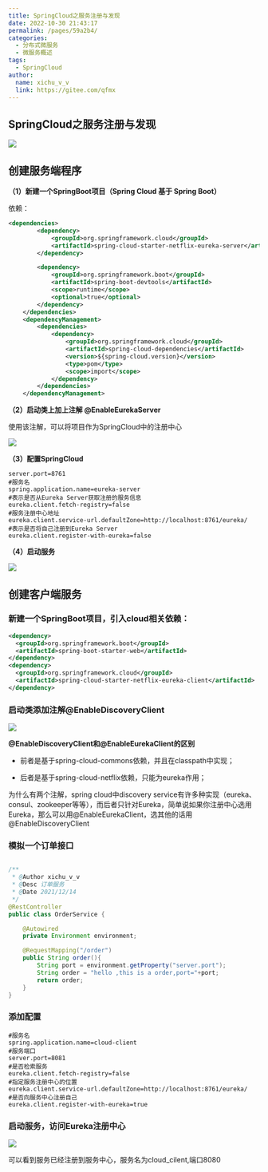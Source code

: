 ```yaml
---
title: SpringCloud之服务注册与发现
date: 2022-10-30 21:43:17
permalink: /pages/59a2b4/
categories:
  - 分布式微服务
  - 微服务概述
tags:
  - SpringCloud
author: 
  name: xichu_v_v
  link: https://gitee.com/qfmx
---
```



## SpringCloud之服务注册与发现

![](https://fire-repository.oss-cn-beijing.aliyuncs.com/interview/221030/1.png)


## 创建服务端程序

**（1）新建一个SpringBoot项目（Spring Cloud 基于 Spring Boot）**

依赖：
```xml
<dependencies>
        <dependency>
            <groupId>org.springframework.cloud</groupId>
            <artifactId>spring-cloud-starter-netflix-eureka-server</artifactId>
        </dependency>

        <dependency>
            <groupId>org.springframework.boot</groupId>
            <artifactId>spring-boot-devtools</artifactId>
            <scope>runtime</scope>
            <optional>true</optional>
        </dependency>
    </dependencies>
    <dependencyManagement>
        <dependencies>
            <dependency>
                <groupId>org.springframework.cloud</groupId>
                <artifactId>spring-cloud-dependencies</artifactId>
                <version>${spring-cloud.version}</version>
                <type>pom</type>
                <scope>import</scope>
            </dependency>
        </dependencies>
    </dependencyManagement>
```

**（2）启动类上加上注解 @EnableEurekaServer**

使用该注解，可以将项目作为SpringCloud中的注册中心

![](https://fire-repository.oss-cn-beijing.aliyuncs.com/interview/221030/2.png)


**（3）配置SpringCloud**
```properties
server.port=8761
#服务名
spring.application.name=eureka-server
#表示是否从Eureka Server获取注册的服务信息
eureka.client.fetch-registry=false
#服务注册中心地址
eureka.client.service-url.defaultZone=http://localhost:8761/eureka/
#表示是否将自己注册到Eureka Server
eureka.client.register-with-eureka=false
```


**（4）启动服务**

![](https://fire-repository.oss-cn-beijing.aliyuncs.com/interview/221030/3.png)

## 创建客户端服务

### 新建一个SpringBoot项目，引入cloud相关依赖：
```xml
<dependency>
  <groupId>org.springframework.boot</groupId>
  <artifactId>spring-boot-starter-web</artifactId>
</dependency>
<dependency>
  <groupId>org.springframework.cloud</groupId>
  <artifactId>spring-cloud-starter-netflix-eureka-client</artifactId>
</dependency>
```

### 启动类添加注解@EnableDiscoveryClient

![](https://fire-repository.oss-cn-beijing.aliyuncs.com/interview/221030/4.png)


**@EnableDiscoveryClient和@EnableEurekaClient的区别**

- 前者是基于spring-cloud-commons依赖，并且在classpath中实现；

- 后者是基于spring-cloud-netflix依赖，只能为eureka作用；

为什么有两个注解，spring cloud中discovery service有许多种实现（eureka、consul、zookeeper等等），而后者只针对Eureka，简单说如果你注册中心选用Eureka，那么可以用@EnableEurekaClient，选其他的话用@EnableDiscoveryClient



### 模拟一个订单接口
```java

/**
 * @Author xichu_v_v
 * @Desc 订单服务
 * @Date 2021/12/14
 */
@RestController
public class OrderService {

    @Autowired
    private Environment environment;

    @RequestMapping("/order")
    public String order(){
        String port = environment.getProperty("server.port");
        String order = "hello ,this is a order,port="+port;
        return order;
    }
}
```

### 添加配置
```properties
#服务名
spring.application.name=cloud-client
#服务端口
server.port=8081
#是否检索服务
eureka.client.fetch-registry=false
#指定服务注册中心的位置
eureka.client.service-url.defaultZone=http://localhost:8761/eureka/
#是否向服务中心注册自己
eureka.client.register-with-eureka=true
```


### 启动服务，访问Eureka注册中心

![](https://fire-repository.oss-cn-beijing.aliyuncs.com/interview/221030/5.png)

可以看到服务已经注册到服务中心，服务名为cloud_cilent,端口8080